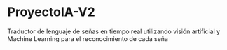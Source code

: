 # ProyectoIA-V2
Traductor de lenguaje de señas en tiempo real utilizando visión artificial y Machine Learning para el reconocimiento de cada seña
